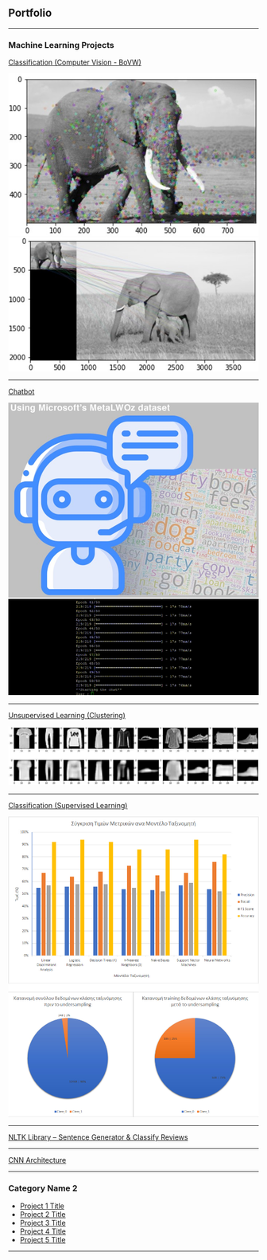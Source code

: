 ## Portfolio

---

### Machine Learning Projects 

[Classification (Computer Vision - BoVW)](https://github.com/christakakis/machine_learning/tree/main/(2)%20Classification%20(Computer%20Vision%20-%20BoVW))

<img src="images/Classification-ComputerVision-BoVW-Elephant(1).jpg?raw=true"/>
<img src="images/Classification-ComputerVision-BoVW-Elephant(2).jpg?raw=true"/>

---
[Chatbot](https://github.com/christakakis/chatbot)

<img src="images/ChatBot.jpg?raw=true"/>
<img src="images/test_conv.gif?raw=true"/>

---
[Unsupervised Learning (Clustering)](https://github.com/christakakis/machine_learning/tree/main/(4)%20Unsupervised%20Learning%20(Clustering))

<img src="images/UnsupervisedLearning-Clustering .jpg?raw=true"/>

---
[Classification (Supervised Learning)](https://github.com/christakakis/machine_learning/tree/main/(1)%20Classification%20(Supervised%20Learning))

<img src="images/Classification-Supervised Learning(1).jpg?raw=true"/>
<img src="images/Classification-Supervised Learning(2).jpg?raw=true"/>

---
[NLTK Library – Sentence Generator & Classify Reviews](https://github.com/christakakis/machine_learning/tree/main/(5)%20NLTK%20Library%20%E2%80%93%20Sentence%20Generator%20%26%20Classify%20Reviews)

---
[CNN Architecture](https://github.com/christakakis/machine_learning/tree/main/(3)%20CNN%20Architecture)

---

### Category Name 2

- [Project 1 Title](http://example.com/)
- [Project 2 Title](http://example.com/)
- [Project 3 Title](http://example.com/)
- [Project 4 Title](http://example.com/)
- [Project 5 Title](http://example.com/)

---
